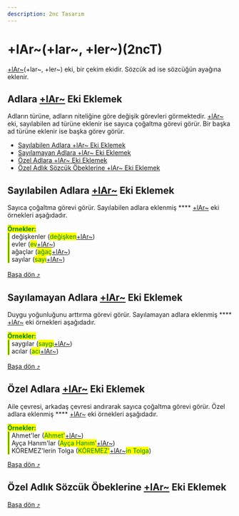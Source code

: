 ```yaml
---
description: 2nc Tasarım
---
```


# +lAr\~(+lar\~, +ler\~)(2ncT)

[+lAr\~](../../../../cekim-ekleri/adi-ceken-cekim-ekleri/+lar-+lar-+ler.md)(+lar\~, +ler\~) eki, bir çekim ekidir. Sözcük ad ise sözcüğün ayağına eklenir.

## Adlara [+lAr\~](../../../../cekim-ekleri/adi-ceken-cekim-ekleri/+lar-+lar-+ler.md) Eki Eklemek

Adların türüne, adların niteliğine göre değişik görevleri görmektedir. [+lAr\~](../../../../cekim-ekleri/adi-ceken-cekim-ekleri/+lar-+lar-+ler.md) eki, sayılabilen ad türüne eklenir ise sayıca çoğaltma görevi görür. Bir başka ad türüne eklenir ise başka görev görür.

* [Sayılabilen Adlara +lAr\~ Eki Eklemek](./#sayilabilen-adlara-+lar-eki-eklemek)
* [Sayılamayan Adlara +lAr\~ Eki Eklemek](./#sayilamayan-adlara-+lar-eki-eklemek)
* [Özel Adlara +lAr\~ Eki Eklemek](./#oezel-adlara-+lar-eki-eklemek)
* [Özel Adlık Sözcük Öbeklerine +lAr\~ Eki Eklemek](./#oezel-adlik-soezcuek-oebeklerine-+lar-eki-eklemek)

## Sayılabilen Adlara [+lAr\~](../../../../cekim-ekleri/adi-ceken-cekim-ekleri/+lar-+lar-+ler.md) Eki Eklemek

Sayıca çoğaltma görevi görür. Sayılabilen adlara eklenmiş **** [+lAr\~](../../../../cekim-ekleri/adi-ceken-cekim-ekleri/+lar-+lar-+ler.md) eki örnekleri aşağıdadır.

<mark style="color:green;">**Örnekler:**</mark> \
&#x20;<mark style="color:green;">**|**</mark> değişkenler (<mark style="color:green;">değişken</mark>[+lAr\~](../../../../cekim-ekleri/adi-ceken-cekim-ekleri/+lar-+lar-+ler.md))\
&#x20;<mark style="color:green;">**|**</mark> evler (<mark style="color:green;">ev</mark>[+lAr\~](../../../../cekim-ekleri/adi-ceken-cekim-ekleri/+lar-+lar-+ler.md))\
&#x20;<mark style="color:green;">**|**</mark> ağaçlar (<mark style="color:green;">ağaç</mark>[+lAr\~](../../../../cekim-ekleri/adi-ceken-cekim-ekleri/+lar-+lar-+ler.md))\
&#x20;<mark style="color:green;">**|**</mark> sayılar (<mark style="color:green;">sayı</mark>[+lAr\~](../../../../cekim-ekleri/adi-ceken-cekim-ekleri/+lar-+lar-+ler.md))\
\
[Başa dön ⤴](./#adlara-+lar-eki-eklemek)

## Sayılamayan Adlara [+lAr\~](../../../../cekim-ekleri/adi-ceken-cekim-ekleri/+lar-+lar-+ler.md) Eki Eklemek

Duygu yoğunluğunu arttırma görevi görür. Sayılamayan adlara eklenmiş **** [+lAr\~](../../../../cekim-ekleri/adi-ceken-cekim-ekleri/+lar-+lar-+ler.md) eki örnekleri aşağıdadır.

<mark style="color:green;">**Örnekler:**</mark> \
&#x20;<mark style="color:green;">**|**</mark> saygılar (<mark style="color:green;">saygı</mark>[+lAr\~](../../../../cekim-ekleri/adi-ceken-cekim-ekleri/+lar-+lar-+ler.md))\
&#x20;<mark style="color:green;">**|**</mark> acılar (<mark style="color:green;">acı</mark>[+lAr\~](../../../../cekim-ekleri/adi-ceken-cekim-ekleri/+lar-+lar-+ler.md))\
\
[Başa dön ⤴](./#adlara-+lar-eki-eklemek)

## Özel Adlara [+lAr\~](../../../../cekim-ekleri/adi-ceken-cekim-ekleri/+lar-+lar-+ler.md) Eki Eklemek

Aile çevresi, arkadaş çevresi andırarak sayıca çoğaltma görevi görür. Özel adlara eklenmiş **** [+lAr\~](../../../../cekim-ekleri/adi-ceken-cekim-ekleri/+lar-+lar-+ler.md) eki örnekleri aşağıdadır.

<mark style="color:green;">**Örnekler:**</mark> \
&#x20;<mark style="color:green;">**|**</mark> Ahmet'ler (<mark style="color:green;">Ahmet'</mark>[+lAr\~](../../../../cekim-ekleri/adi-ceken-cekim-ekleri/+lar-+lar-+ler.md))\
&#x20;<mark style="color:green;">**|**</mark> Ayça Hanım'lar (<mark style="color:green;">Ayça Hanım'</mark>[+lAr\~](../../../../cekim-ekleri/adi-ceken-cekim-ekleri/+lar-+lar-+ler.md))\
&#x20;<mark style="color:green;">**|**</mark> KÖREMEZ'lerin Tolga (<mark style="color:green;">KÖREMEZ'</mark>[+lAr\~](../../../../cekim-ekleri/adi-ceken-cekim-ekleri/+lar-+lar-+ler.md)<mark style="color:green;">in Tolga</mark>)

[Başa dön ⤴](./#adlara-+lar-eki-eklemek)

## Özel Adlık Sözcük Öbeklerine [+lAr\~](../../../../cekim-ekleri/adi-ceken-cekim-ekleri/+lar-+lar-+ler.md) Eki Eklemek



[Başa dön ⤴](./#adlara-+lar-eki-eklemek)

